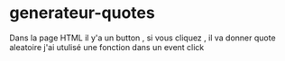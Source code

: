 # generateur-quotes
Dans la page HTML il y'a un button , si vous cliquez , il va donner quote aleatoire
j'ai utulisé une fonction dans un event click
